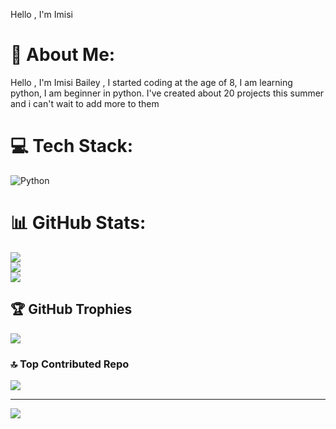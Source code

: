 Hello , I'm Imisi
# 💫 About Me:
Hello , I'm Imisi Bailey , I started coding at the age of 8, I am learning python, I am beginner in python. I've created about 20 projects this summer and i can't wait to add more to them

# 💻 Tech Stack:
![Python](https://img.shields.io/badge/python-3670A0?style=for-the-badge&logo=python&logoColor=ffdd54)
# 📊 GitHub Stats:
![](https://github-readme-stats.vercel.app/api?username=ImisiB&theme=dark&hide_border=false&include_all_commits=true&count_private=true)<br/>
![](https://github-readme-streak-stats.herokuapp.com/?user=ImisiB&theme=dark&hide_border=false)<br/>
![](https://github-readme-stats.vercel.app/api/top-langs/?username=ImisiB&theme=dark&hide_border=false&include_all_commits=true&count_private=true&layout=compact)

## 🏆 GitHub Trophies
![](https://github-profile-trophy.vercel.app/?username=ImisiB&theme=radical&no-frame=false&no-bg=true&margin-w=4)

### 🔝 Top Contributed Repo
![](https://github-contributor-stats.vercel.app/api?username=ImisiB&limit=5&theme=dark&combine_all_yearly_contributions=true)

---
[![](https://visitcount.itsvg.in/api?id=ImisiB&icon=0&color=0)](https://visitcount.itsvg.in)

<!-- Proudly created with GPRM ( https://gprm.itsvg.in ) -->
